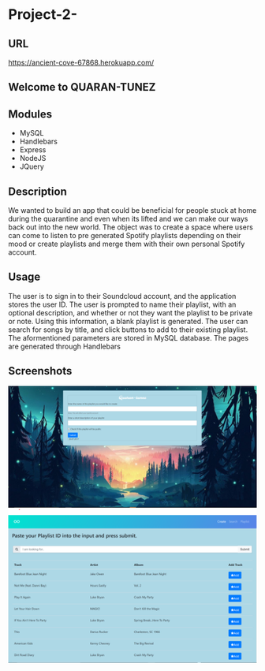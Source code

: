 # Project-2-

## URL
https://ancient-cove-67868.herokuapp.com/

## Welcome to QUARAN-TUNEZ

## Modules
- MySQL
- Handlebars
- Express
- NodeJS
- JQuery

## Description

We wanted to build an app that could be beneficial for people stuck at home during the quarantine and even when its lifted and we can make our ways back out into the new world.
The object was to create a space where users can come to listen to pre generated Spotify playlists depending on their mood or create playlists and merge them with their own personal Spotify account. 

## Usage

The user is to sign in to their Soundcloud account, and the application stores the user ID. The user is prompted to name their playlist, with an optional description, and whether or not they want the playlist to be private or note. Using this information, a blank playlist is generated. The user can search for songs by title, and click buttons to add to their existing playlist. The aformentioned parameters are stored in MySQL database. The pages are generated through Handlebars

## Screenshots

![GitHub Logo](assets/send.png)
![GitHub Logo](assets/List.png)
